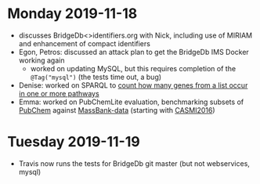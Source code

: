 # Monday 2019-11-18

* discusses BridgeDb<>identifiers.org with Nick, including use of MIRIAM and enhancement of compact identifiers
* Egon, Petros: discussed an attack plan to get the BridgeDb IMS Docker working again
   * worked on updating MySQL, but this requires completion of the `@Tag("mysql")` (the tests time out, a bug)
* Denise: worked on SPARQL to [count how many genes from a list occur in one or more pathways](https://www.wikipathways.org/index.php/Help:WikiPathways_Sparql_queries#Count_how_many_genes_from_a_list_occur_in_one_or_more_pathways)
* Emma: worked on PubChemLite evaluation, benchmarking subsets of [PubChem](https://pubchem.ncbi.nlm.nih.gov/) against [MassBank-data](https://github.com/MassBank/MassBank-data/) (starting with [CASMI2016](http://casmi-contest.org/2016/solutions-cat2+3.shtml))

# Tuesday 2019-11-19

* Travis now runs the tests for BridgeDb git master (but not webservices, mysql)
